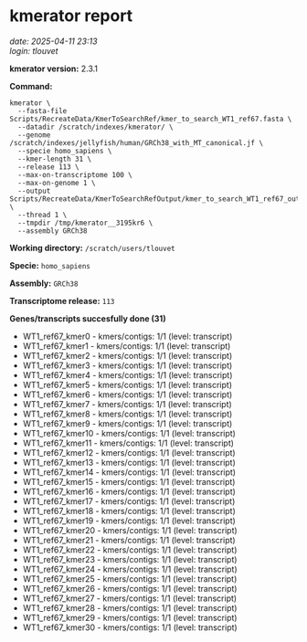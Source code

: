 # kmerator report
*date: 2025-04-11 23:13*  
*login: tlouvet*

**kmerator version:** 2.3.1

**Command:**

```
kmerator \
  --fasta-file Scripts/RecreateData/KmerToSearchRef/kmer_to_search_WT1_ref67.fasta \
  --datadir /scratch/indexes/kmerator/ \
  --genome /scratch/indexes/jellyfish/human/GRCh38_with_MT_canonical.jf \
  --specie homo_sapiens \
  --kmer-length 31 \
  --release 113 \
  --max-on-transcriptome 100 \
  --max-on-genome 1 \
  --output Scripts/RecreateData/KmerToSearchRefOutput/kmer_to_search_WT1_ref67_output \
  --thread 1 \
  --tmpdir /tmp/kmerator__3195kr6 \
  --assembly GRCh38
```

**Working directory:** `/scratch/users/tlouvet`

**Specie:** `homo_sapiens`

**Assembly:** `GRCh38`

**Transcriptome release:** `113`

**Genes/transcripts succesfully done (31)**

- WT1_ref67_kmer0 - kmers/contigs: 1/1 (level: transcript)
- WT1_ref67_kmer1 - kmers/contigs: 1/1 (level: transcript)
- WT1_ref67_kmer2 - kmers/contigs: 1/1 (level: transcript)
- WT1_ref67_kmer3 - kmers/contigs: 1/1 (level: transcript)
- WT1_ref67_kmer4 - kmers/contigs: 1/1 (level: transcript)
- WT1_ref67_kmer5 - kmers/contigs: 1/1 (level: transcript)
- WT1_ref67_kmer6 - kmers/contigs: 1/1 (level: transcript)
- WT1_ref67_kmer7 - kmers/contigs: 1/1 (level: transcript)
- WT1_ref67_kmer8 - kmers/contigs: 1/1 (level: transcript)
- WT1_ref67_kmer9 - kmers/contigs: 1/1 (level: transcript)
- WT1_ref67_kmer10 - kmers/contigs: 1/1 (level: transcript)
- WT1_ref67_kmer11 - kmers/contigs: 1/1 (level: transcript)
- WT1_ref67_kmer12 - kmers/contigs: 1/1 (level: transcript)
- WT1_ref67_kmer13 - kmers/contigs: 1/1 (level: transcript)
- WT1_ref67_kmer14 - kmers/contigs: 1/1 (level: transcript)
- WT1_ref67_kmer15 - kmers/contigs: 1/1 (level: transcript)
- WT1_ref67_kmer16 - kmers/contigs: 1/1 (level: transcript)
- WT1_ref67_kmer17 - kmers/contigs: 1/1 (level: transcript)
- WT1_ref67_kmer18 - kmers/contigs: 1/1 (level: transcript)
- WT1_ref67_kmer19 - kmers/contigs: 1/1 (level: transcript)
- WT1_ref67_kmer20 - kmers/contigs: 1/1 (level: transcript)
- WT1_ref67_kmer21 - kmers/contigs: 1/1 (level: transcript)
- WT1_ref67_kmer22 - kmers/contigs: 1/1 (level: transcript)
- WT1_ref67_kmer23 - kmers/contigs: 1/1 (level: transcript)
- WT1_ref67_kmer24 - kmers/contigs: 1/1 (level: transcript)
- WT1_ref67_kmer25 - kmers/contigs: 1/1 (level: transcript)
- WT1_ref67_kmer26 - kmers/contigs: 1/1 (level: transcript)
- WT1_ref67_kmer27 - kmers/contigs: 1/1 (level: transcript)
- WT1_ref67_kmer28 - kmers/contigs: 1/1 (level: transcript)
- WT1_ref67_kmer29 - kmers/contigs: 1/1 (level: transcript)
- WT1_ref67_kmer30 - kmers/contigs: 1/1 (level: transcript)
